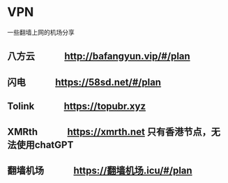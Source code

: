 # VPN
一些翻墙上网的机场分享

## 八方云&emsp;&emsp;&emsp;     <http://bafangyun.vip/#/plan>    

## 闪电&emsp;&emsp;&emsp;       <https://58sd.net/#/plan>  

## Tolink&emsp;&emsp;&emsp;     <https://topubr.xyz>  

## XMRth&emsp;&emsp;&emsp;      <https://xmrth.net>    **只有香港节点，无法使用chatGPT**  

## 翻墙机场&emsp;&emsp;&emsp;   <https://翻墙机场.icu/#/plan>  

## 
